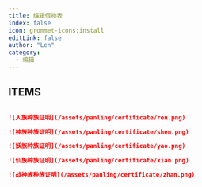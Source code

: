```yaml
---
title: 编辑借物表
index: false
icon: grommet-icons:install
editLink: false
author: "Len"
category:
  - 编辑
---
```


## ITEMS

```markdown

![人族种族证明](/assets/panling/certificate/ren.png)
```

```markdown
![神族种族证明](/assets/panling/certificate/shen.png)
```

```markdown
![妖族种族证明](/assets/panling/certificate/yao.png)
```

```markdown
![仙族种族证明](/assets/panling/certificate/xian.png)
```

```markdown
![战神族种族证明](/assets/panling/certificate/zhan.png)
```

